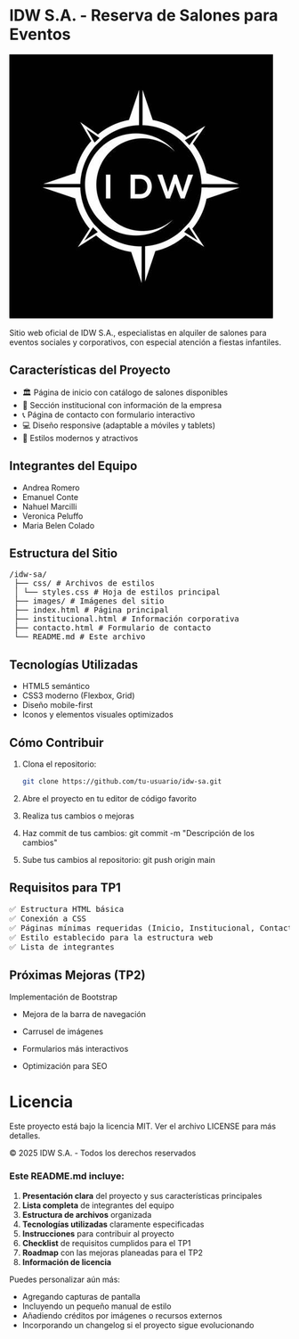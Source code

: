 # IDW S.A. - Reserva de Salones para Eventos

![Logo IDW S.A.](Images/logo-idw.jpg)

Sitio web oficial de IDW S.A., especialistas en alquiler de salones para eventos sociales y corporativos, con especial atención a fiestas infantiles.

## Características del Proyecto

- 🏛️ Página de inicio con catálogo de salones disponibles
- 🏢 Sección institucional con información de la empresa
- 📞 Página de contacto con formulario interactivo
- 💻 Diseño responsive (adaptable a móviles y tablets)
- 🎨 Estilos modernos y atractivos

## Integrantes del Equipo

- Andrea Romero
- Emanuel Conte
- Nahuel Marcilli
- Veronica Peluffo
- Maria Belen Colado

## Estructura del Sitio
<pre>/idw-sa/
 ├── css/ # Archivos de estilos
 │ └── styles.css # Hoja de estilos principal
 ├── images/ # Imágenes del sitio
 ├── index.html # Página principal
 ├── institucional.html # Información corporativa
 ├── contacto.html # Formulario de contacto
 └── README.md # Este archivo</pre>

## Tecnologías Utilizadas

- HTML5 semántico
- CSS3 moderno (Flexbox, Grid)
- Diseño mobile-first
- Iconos y elementos visuales optimizados

## Cómo Contribuir

1. Clona el repositorio:
   ```bash
   git clone https://github.com/tu-usuario/idw-sa.git

2. Abre el proyecto en tu editor de código favorito

3. Realiza tus cambios o mejoras

4. Haz commit de tus cambios:
   git commit -m "Descripción de los cambios"

5. Sube tus cambios al repositorio:
   git push origin main

## Requisitos para TP1
<pre>
✅ Estructura HTML básica
✅ Conexión a CSS
✅ Páginas mínimas requeridas (Inicio, Institucional, Contacto)
✅ Estilo establecido para la estructura web
✅ Lista de integrantes
</pre>
## Próximas Mejoras (TP2)
Implementación de Bootstrap

 - Mejora de la barra de navegación

 - Carrusel de imágenes

 - Formularios más interactivos

 - Optimización para SEO

# Licencia
Este proyecto está bajo la licencia MIT.
Ver el archivo LICENSE para más detalles.

© 2025 IDW S.A. - Todos los derechos reservados


### Este README.md incluye:

1. **Presentación clara** del proyecto y sus características principales
2. **Lista completa** de integrantes del equipo
3. **Estructura de archivos** organizada
4. **Tecnologías utilizadas** claramente especificadas
5. **Instrucciones** para contribuir al proyecto
6. **Checklist** de requisitos cumplidos para el TP1
7. **Roadmap** con las mejoras planeadas para el TP2
8. **Información de licencia**

Puedes personalizar aún más:
- Agregando capturas de pantalla
- Incluyendo un pequeño manual de estilo
- Añadiendo créditos por imágenes o recursos externos
- Incorporando un changelog si el proyecto sigue evolucionando
